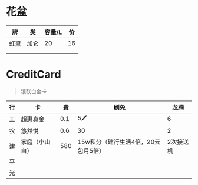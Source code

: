 # 花盆
|牌|类|容量/L|价|
|-|-|-|-|
|虹黛|加仑|20|16|
|||||
|||||




# CreditCard
> 银联白金卡


|行|卡|费|刷免|龙腾|
|---|---|---|---|---|
|工|超惠真金|0.1|5🖊|6|
|农|悠然悦|0.6|30|2|
|建|家庭（小山白）|580|15w积分（建行生活4倍，20元包月5倍）|2次接送机|
|平|||||
|光|||||

